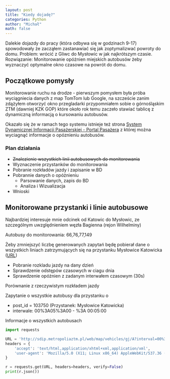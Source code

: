 ```yaml
---
layout: post
title: "Kiedy dojadę?"
categories: Python
author: "Michał"
math: false
---
```


Dalekie dojazdy do pracy (która odbywa się w godzinach 9-17) spowodowały że zacząłem zastanawiać się jak zoptymalizwać powroty do domu. 
Problem: wrócić z Gliwc do Mysłowic w jak najkrótszym czasie.
Rozwiązanie: Monitorowanie opóżnien miejskich autobusów żeby wyznaczyć optymalne okno czasowe na powrót do domu. 

## Początkowe pomysły
Monitorowanie ruchu na drodze - pierwszym pomysłem była próba wyciągniecia danych z map TomTom lub Google, na szczeście zanim zdążyłem otworzyć okno przegladarki przypomniałem sobie o górnośląskim ZTM (dawniej KZK GOP) które około rok temu zaczeło stawiać tablicę z dynamiczną informacją o kursowaniu autobusów. 

Okazało się że w ramach tego systemu istnieje też strona [System Dynamicznej Informacji Pasażerskiej - Portal Pasażera](http://sdip.metropoliaztm.pl/web/ml/map/) z której można wyciagnąć informacje o opóznieniu autobusów.

### Plan działania
* ~~Znalezienie wszystkich linii autobusowych do monitorowania~~
* Wyznaczenie przystanków do monitorowania
* Pobranie rozkładów jazdy i zapisanie w BD
* Pobrannie danych o opóżnieniu
  * Parsowanie danych, zapis do BD
  * Analiza i Wizualizacja
 * Wnioski

## Monitorowane przystanki i linie autobusowe
Najbardziej interesuje mnie odcinek od Katowic do Mysłowic, ze szczególnym uwzględnieniem węzła Bagienna (rejon Wilhelminy) 

Autobusy do monitorowania: 66,76,77,149

Żeby zmniejszyć liczbę generowanych zapytań będę pobierał dane o wszystkich liniach zatrzymujących się na przystanku Mysłowice Katowicka ([URL](http://sdip.metropoliaztm.pl/web/map/vehicles/gj/A?interval=00%3A05%3A00&post_id=103750))

- Pobranie rozkladu jazdy na dany dzień
- Sprawdzenie odstępów czasowych w ciagu dnia
- Sprawdzenie opóżnien z zadanym interwałem czasowym (30s)


Porównanie z rzeczywistym rozkładem jazdy

Zapytanie o wszystkie autobusy dla przystanku o 
* post_id = 103750 (Przystanek: Mysłowice Katowicka)
* interwale: 00%3A05%3A00 - %3A 00:05:00


Informacje o wszystkich autobusach 

```python
import requests

URL = 'http://sdip.metropoliaztm.pl/web/map/vehicles/gj/A?interval=00%3A05%3A00&post_id=103750'
headers = {
    'accept': 'text/html,application/xhtml+xml,application/xml',
    'user-agent': 'Mozilla/5.0 (X11; Linux x86_64) AppleWebKit/537.36 (KHTML, like Gecko) Chrome/67.0.3396.99 Safari/537.36'
}

r = requests.get(URL, headers=headers, verify=False)
print(r.json())
```